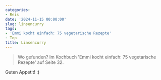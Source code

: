 ```yaml
---
categories:
- Reis
date: '2024-11-15 00:00:00'
slug: linsencurry
tags:
- 'Emmi kocht einfach: 75 vegetarische Rezepte'
- Top
title: Linsencurry
---
```



> Wo gefunden?  Im Kochbuch 'Emmi kocht einfach: 75 vegetarische Rezepte' auf Seite 32.

Guten Appetit! :)